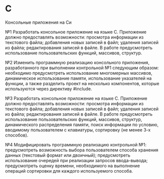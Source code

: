 ﻿# C
Консольные приложения на Си

№1
Разработать консольное приложение на языке С. Приложение должно предоставлять возможности: просмотра информации из текстового файла; добавления  новых записей в файл; удаления записей из файла; редактирования записей в файле. В работе предусмотреть использование пользовательских функций,  массивов, структур.

№2
Изменить программную реализацию консольного приложения, разработанного при выполнении контрольной №1 следующим образом: необходимо предусмотреть использование многомерных массивов,  динамическое использование памяти, использование указателей на функции, а также разделить проект на несколько компонентов, которые используются через директиву #include.

№3
Разработать консольное приложение на языке С. Приложение должно предоставлять возможности: просмотра информации из текстового файла; добавления  новых записей в файл; удаления записей из файла; редактирования записей в файле. В работе предусмотреть использование пользовательских функций,  массивов, структур, динамического распределения памяти, поиск информации по условию, вводимому пользователем с клавиатуры, сортировку (не менее 3-х способов).

№4
Модифицировать программную реализацию контрольной №1: предусмотреть возможность выбора пользователем способа хранения данных (текстовый формат или двоичный); предусмотреть использование очередей при реализации запросов ввода-вывода; предусмотреть оценку времени, необходимого на выполнение операций сортировки  для каждого используемого способа.
